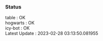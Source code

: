 ### Status


table : OK  
hogwarts : OK  
icy-bot : OK  
Latest Update : 2023-02-28 03:13:50.081955
